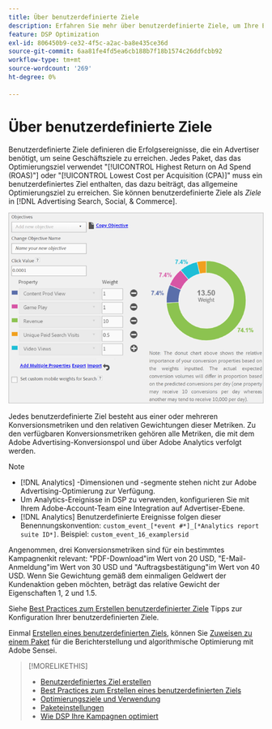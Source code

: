 ```yaml
---
title: Über benutzerdefinierte Ziele
description: Erfahren Sie mehr über benutzerdefinierte Ziele, um Ihre Erfolgsereignisse in Paketen zu definieren, die für den niedrigsten CPA oder den höchsten ROAS optimiert sind.
feature: DSP Optimization
exl-id: 806450b9-ce32-4f5c-a2ac-ba8e435ce36d
source-git-commit: 6aa81fe4fd5ea6cb188b7f18b1574c26ddfcbb92
workflow-type: tm+mt
source-wordcount: '269'
ht-degree: 0%

---
```


# Über benutzerdefinierte Ziele

Benutzerdefinierte Ziele definieren die Erfolgsereignisse, die ein Advertiser benötigt, um seine Geschäftsziele zu erreichen. Jedes Paket, das das Optimierungsziel verwendet &quot;[!UICONTROL Highest Return on Ad Spend (ROAS)"] oder &quot;[!UICONTROL Lowest Cost per Acquisition (CPA)]&quot; muss ein benutzerdefiniertes Ziel enthalten, das dazu beiträgt, das allgemeine Optimierungsziel zu erreichen. Sie können benutzerdefinierte Ziele als *Ziele* in [!DNL Advertising Search, Social, & Commerce].

![benutzerdefinierte Ziele](/help/dsp/assets/objective-goals.png)

Jedes benutzerdefinierte Ziel besteht aus einer oder mehreren Konversionsmetriken und den relativen Gewichtungen dieser Metriken. Zu den verfügbaren Konversionsmetriken gehören alle Metriken, die mit dem Adobe Advertising-Konversionspol und über Adobe Analytics verfolgt werden.

>[!NOTE]
>
>* [!DNL Analytics] -Dimensionen und -segmente stehen nicht zur Adobe Advertising-Optimierung zur Verfügung.
>* Um Analytics-Ereignisse in DSP zu verwenden, konfigurieren Sie mit Ihrem Adobe-Account-Team eine Integration auf Advertiser-Ebene.
>* [!DNL Analytics] Benutzerdefinierte Ereignisse folgen dieser Benennungskonvention: `custom_event_[*event #*]_[*Analytics report suite ID*]`. Beispiel: `custom_event_16_examplersid`

Angenommen, drei Konversionsmetriken sind für ein bestimmtes Kampagnenkit relevant: &quot;PDF-Download&quot;im Wert von 20 USD, &quot;E-Mail-Anmeldung&quot;im Wert von 30 USD und &quot;Auftragsbestätigung&quot;im Wert von 40 USD. Wenn Sie Gewichtung gemäß dem einmaligen Geldwert der Kundenaktion geben möchten, beträgt das relative Gewicht der Eigenschaften 1, 2 und 1.5.

Siehe [Best Practices zum Erstellen benutzerdefinierter Ziele](custom-goal-best-practices.md) Tipps zur Konfiguration Ihrer benutzerdefinierten Ziele.

Einmal [Erstellen eines benutzerdefinierten Ziels](custom-goal-create.md), können Sie [Zuweisen zu einem Paket](/help/dsp/campaign-management/packages/package-settings.md) für die Berichterstellung und algorithmische Optimierung mit Adobe Sensei.

>[!MORELIKETHIS]
>
>* [Benutzerdefiniertes Ziel erstellen](custom-goal-create.md)
>* [Best Practices zum Erstellen eines benutzerdefinierten Ziels](custom-goal-best-practices.md)
>* [Optimierungsziele und Verwendung](optimization-goals.md)
>* [Paketeinstellungen](/help/dsp/campaign-management/packages/package-settings.md)
> * [Wie DSP Ihre Kampagnen optimiert](optimization-how-dsp-optimizes-campaigns.md)
